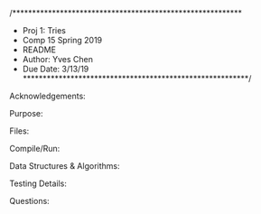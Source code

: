 /**********************************************************
* Proj 1: Tries
* Comp 15 Spring 2019 
* README
* Author: Yves Chen
* Due Date: 3/13/19
*********************************************************/

Acknowledgements:

Purpose:

Files:

Compile/Run:

Data Structures & Algorithms:

Testing Details:

Questions:

